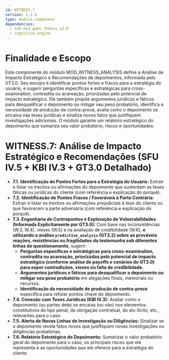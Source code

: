 ```yaml
---
id: WITNESS.7
version: 1.1.0
type: module_component
dependencies:
  - sub_mod_game_theory_v3.0
  - cognitive_engine
---
```


# Finalidade e Escopo

Este componente do módulo MOD_WITNESS_ANALYSIS define a Análise de Impacto Estratégico e Recomendações de depoimentos, informada pelo GT3.0. Seu escopo é identificar pontos fortes e fracos para a estratégia do usuário, e sugerir perguntas específicas e estratégicas para cross-examination, contradita ou acareação, priorizadas pelo potencial de impacto estratégico. Ele também propõe argumentos jurídicos e fáticos para desqualificar o depoimento ou mitigar seu peso probatório, identifica a necessidade de produção de contra-prova, avalia como o depoimento se encaixa nas teses jurídicas e sinaliza novos fatos que justifiquem investigações adicionais. O módulo garante um relatório estratégico do depoimento que sumariza seu valor probatório, riscos e oportunidades.

# WITNESS.7: Análise de Impacto Estratégico e Recomendações (SFU IV.5 + KBI IV.3 + GT3.0 Detalhado)

- **7.1. Identificação de Pontos Fortes para a Estratégia do Usuário:** Extrair e listar os trechos ou afirmações do depoimento que sustentam as teses fáticas ou jurídicas do cliente (com referência e explicação do porquê).
- **7.2. Identificação de Pontos Fracos / Favoráveis à Parte Contrária:** Extrair e listar os trechos ou afirmações prejudiciais à tese do cliente ou que favorecem a parte adversária (com referência e explicação do porquê).
- **7.3. Engenharia de Contrapontos e Exploração de Vulnerabilidades (Informada Explicitamente por GT3.0):** Com base nas inconsistências (W.3, W.4), vieses (W.5) e na avaliação de credibilidade (W.6), **e utilizando a análise `predictive_analysis` (GT3.2) sobre as prováveis reações, resistências ou fragilidades da testemunha sob diferentes linhas de questionamento**, sugerir:
  - **Perguntas específicas e estratégicas para cross-examination, contradita ou acareação, priorizadas pelo potencial de impacto estratégico (conforme análise de payoffs e cenários do GT3.0) para expor contradições, vieses ou falta de credibilidade.**
  - **Argumentos jurídicos e fáticos para desqualificar o depoimento ou mitigar seu peso probatório** em alegações finais, memoriais ou recursos.
  - **Identificação da necessidade de produção de contra-prova** específica para refutar pontos chave do depoimento.
- **7.4. Conexão com Teses Jurídicas (KBI IV.3):** Avaliar como o depoimento (ou partes dele) se encaixa (ou não) nos elementos constitutivos do tipo penal, da obrigação contratual, do ato ilícito, etc., relevantes para o caso.
- **7.5. Alerta de Novas Linhas de Investigação ou Diligências:** Sinalizar se o depoimento revela fatos novos que justifiquem novas investigações ou diligências probatórias.
- **7.6. Relatório Estratégico do Depoimento:** Sumarizar o valor probatório geral do depoimento para o caso, os principais riscos que ele representa e as oportunidades que ele oferece para a estratégia do cliente.
